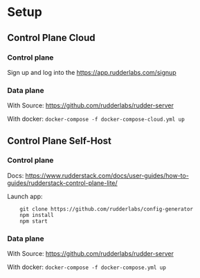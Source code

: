 # Setup

## Control Plane Cloud
### Control plane
Sign up and log into the https://app.rudderlabs.com/signup

### Data plane
With Source: https://github.com/rudderlabs/rudder-server

With docker: `docker-compose -f docker-compose-cloud.yml up`

## Control Plane Self-Host

### Control plane
Docs: https://www.rudderstack.com/docs/user-guides/how-to-guides/rudderstack-control-plane-lite/

Launch app:
```
    git clone https://github.com/rudderlabs/config-generator
    npm install
    npm start
```

### Data plane
With Source: https://github.com/rudderlabs/rudder-server

With docker: `docker-compose -f docker-compose.yml up`